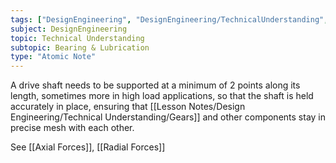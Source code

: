 ```yaml
---
tags: ["DesignEngineering", "DesignEngineering/TechnicalUnderstanding", "DesignEngineering/TechnicalUnderstanding/Bearing&Lube"]
subject: DesignEngineering
topic: Technical Understanding
subtopic: Bearing & Lubrication
type: "Atomic Note"
---
```


A drive shaft needs to be supported at a minimum of 2 points along its length, sometimes more in high load applications, so that the shaft is held accurately in place, ensuring that [[Lesson Notes/Design Engineering/Technical Understanding/Gears]] and other components stay in precise mesh with each other.

See [[Axial Forces]], [[Radial Forces]]